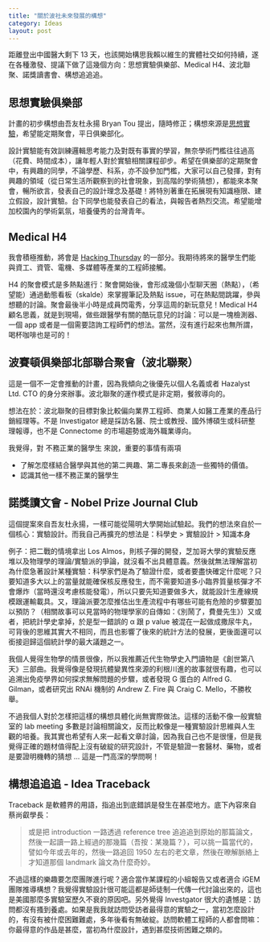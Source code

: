 ```yaml
---
title: "關於波社未來發展的構想"
category: Ideas
layout: post
---
```


距離登出中國醫大剩下 13 天，也該開始構思我賴以維生的實體社交如何持續，遂在各種激發、提議下做了這幾個方向：思想實驗俱樂部、Medical H4、波北聯聚、諾獎讀書會、構想追追追。

## 思想實驗俱樂部

計畫的初步構想由吾友杜永揚 Bryan Tou 提出，隨時修正；構想來源是[思想實驗](http://pansci.asia/archives/67864)，希望能定期聚會，平日俱樂部化。

設計實驗能有效訓練邏輯思考能力及對既有事實的學習，無奈學術門檻往往過高（花費、時間成本），讓年輕人對於實驗相關課程卻步。希望在俱樂部的定期聚會中，有興趣的同學，不論學歷、科系，亦不設參加門檻，大家可以自己發揮，對有興趣的領域（從日常生活所觀察到的社會現象，到高階的學術猜想），都能來本聚會，暢所欲言，發表自己的設計理念及基礎！將特別著重在拓展現有知識極限、建立假設，設計實驗。台下同學也能發表自己的看法，與報告者熱烈交流。希望能增加校園內的學術氣氛，培養優秀的台灣青年。

## Medical H4

我會積極推動，將會是 [Hacking Thursday](http://www.hackingthursday.org/) 的一部分。我期待將來的醫學生們能與資工、資管、電機、多媒體等產業的工程師接觸。

H4 的聚會模式是多熱點進行：聚會開始後，會形成幾個小型聊天圈（熱點），（希望能）通過動態看板（skalde）來掌握筆記及熱點 issue，可在熱點間跳躍，參與想聽的討論。聚會最後半小時是成員閃電秀，分享這周的新玩意兒！Medical H4 顧名思義，就是到現場，做些跟醫學有關的酷玩意兒的討論：可以是一塊檢測器、一個 app 或者是一個需要諮詢工程師們的想法。當然，沒有進行起來也無所謂，喝杯咖啡也是可的！

## 波賽頓俱樂部北部聯合聚會（波北聯聚）

這是一個不一定會推動的計畫，因為我傾向之後優先以個人名義或者 Hazalyst Ltd. CTO 的身分來辦事。波北聯聚的運作模式是非定期，餐敘導向的。

想法在於：波北聯聚的目標對象比較偏向業界工程師、商業人如醫工產業的產品行銷經理等。不是 Investigator 總是採訪名醫、院士或教授、國外博碩生或科研整理報導，也不是 Connectome 的市場趨勢或海外職業導向。

我覺得，對 不務正業的醫學生 來說，重要的事情有兩項

- 了解怎麼樣結合醫學與其他的第二興趣、第二專長來創造一些獨特的價值。
- 認識其他一樣不務正業的醫學生

## 諾獎讀文會 - Nobel Prize Journal Club

這個提案來自吾友杜永揚，一樣可能從陽明大學開始試驗起。我們的想法來自於一個核心：實驗設計。而我自己再擴充的想法是：科學史 > 實驗設計 > 知識本身

例子：把二戰的情境拿出 Los Almos，則核子彈的開發，芝加哥大學的實驗反應堆以及物理學的理論/實驗派的爭論，就沒看不出具體意義。然後就無法理解當初為什麼急著設計某種實驗：科學家們是為了驗證什麼，或者要盡快確定什麼呢？只要知道多大以上的當量就能確保核反應發生，而不需要知道多小臨界質量核彈才不會爆炸（當時還沒考慮核能發電），所以只要先知道要做多大，就能設計生產線規模跟運輸載具。又，理論派要怎麼推估出生產流程中有哪些可能有危險的步驟要加以預防？（相關故事可以見當時的物理學家的自傳如：《別鬧了，費曼先生》）又或者，把統計學史拿掉，於是型一錯誤的 α 跟 p value 被混在一起做成撒尿牛丸，可背後的思維其實大不相同，而且也影響了後來的統計方法的發展，更後面還可以銜接迴歸這個統計學的最大議題之一。

我個人覺得生物學的情景很像，所以我推薦近代生物學史入門讀物是《創世第八天》三部曲。我覺得像是發現抗體變異性來源的利根川進的故事就很有趣，也可以追溯出免疫學界如何探求無解問題的步驟，或者發現 G 蛋白的 Alfred G. Gilman，或者研究出 RNAi 機制的 Andrew Z. Fire 與 Craig C. Mello，不勝枚舉。

不過我個人對於怎樣把這樣的構想具體化尚無實際做法。這樣的活動不像一般實驗室的 lab meeting 多數是討論相關論文，反而比較像是一種實驗設計思維與人生觀的培養。我其實也希望有人來一起看文章討論，因為我自己也不是很懂，但是我覺得正確的題材值得配上沒有破綻的研究設計，不管是驗證一套醫材、藥物，或者是要證明機轉的猜想 ... 這是一門高深的學問啊！

## 構想追追追 - Idea Traceback

Traceback 是軟體界的用語，指追出到底錯誤是發生在甚麼地方。底下內容來自蔡尚叡學長：

> 或是把 introduction 一路透過 reference tree 追追追到原始的那篇論文，然後一起讀一路上經過的那幾篇（吾按：某幾篇？），可以挑一篇當代的，譬如今年或去年的，然後一路追回 1950 左右的老文章，然後在暸解脈絡上才知道那個 landmark 論文為什麼奇妙。

不過這樣的樂趣要怎麼團隊進行呢？適合當作某課程的小組報告又或者適合 iGEM 團隊推導構想？我覺得實驗設計很可能這都是師徒制一代傳一代討論出來的，這也是美國那麼多實驗室歷久不衰的原因吧。另外覺得 Investgator 很大的遺憾是：訪問都沒有搔到養處。如果是我我就訪問受訪者最得意的實驗之一，當初怎麼設計的，有沒有被什麼困難難處，多年後看有無破綻。訪問軟體工程師的人都會問嘛：你最得意的作品是甚麼，當初為什麼設計，遇到甚麼技術困難之類的。
